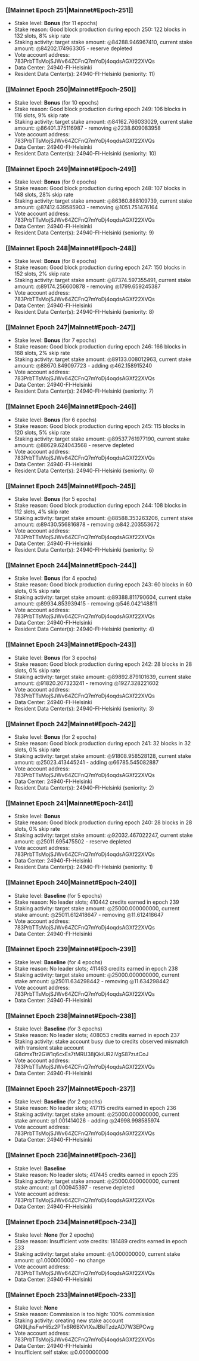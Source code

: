 ### [[Mainnet Epoch 251|Mainnet#Epoch-251]]
* Stake level: **Bonus** (for 11 epochs)
* Stake reason: Good block production during epoch 250: 122 blocks in 132 slots, 8% skip rate
* Staking activity: target stake amount: ◎84288.946967410, current stake amount: ◎84202.174963305 - reserve depleted
* Vote account address: 783PrbTTsMojSJWv64ZCFnQ7mYoDj4oqdsAGXf22XVQs
* Data Center: 24940-FI-Helsinki
* Resident Data Center(s): 24940-FI-Helsinki (seniority: 11)
### [[Mainnet Epoch 250|Mainnet#Epoch-250]]
* Stake level: **Bonus** (for 10 epochs)
* Stake reason: Good block production during epoch 249: 106 blocks in 116 slots, 9% skip rate
* Staking activity: target stake amount: ◎84162.766033029, current stake amount: ◎86401.375116987 - removing ◎2238.609083958
* Vote account address: 783PrbTTsMojSJWv64ZCFnQ7mYoDj4oqdsAGXf22XVQs
* Data Center: 24940-FI-Helsinki
* Resident Data Center(s): 24940-FI-Helsinki (seniority: 10)
### [[Mainnet Epoch 249|Mainnet#Epoch-249]]
* Stake level: **Bonus** (for 9 epochs)
* Stake reason: Good block production during epoch 248: 107 blocks in 148 slots, 28% skip rate
* Staking activity: target stake amount: ◎86360.888109739, current stake amount: ◎87412.639585903 - removing ◎1051.751476164
* Vote account address: 783PrbTTsMojSJWv64ZCFnQ7mYoDj4oqdsAGXf22XVQs
* Data Center: 24940-FI-Helsinki
* Resident Data Center(s): 24940-FI-Helsinki (seniority: 9)
### [[Mainnet Epoch 248|Mainnet#Epoch-248]]
* Stake level: **Bonus** (for 8 epochs)
* Stake reason: Good block production during epoch 247: 150 blocks in 152 slots, 2% skip rate
* Staking activity: target stake amount: ◎87374.597355491, current stake amount: ◎89174.256600878 - removing ◎1799.659245387
* Vote account address: 783PrbTTsMojSJWv64ZCFnQ7mYoDj4oqdsAGXf22XVQs
* Data Center: 24940-FI-Helsinki
* Resident Data Center(s): 24940-FI-Helsinki (seniority: 8)
### [[Mainnet Epoch 247|Mainnet#Epoch-247]]
* Stake level: **Bonus** (for 7 epochs)
* Stake reason: Good block production during epoch 246: 166 blocks in 168 slots, 2% skip rate
* Staking activity: target stake amount: ◎89133.008012963, current stake amount: ◎88670.849097723 - adding ◎462.158915240
* Vote account address: 783PrbTTsMojSJWv64ZCFnQ7mYoDj4oqdsAGXf22XVQs
* Data Center: 24940-FI-Helsinki
* Resident Data Center(s): 24940-FI-Helsinki (seniority: 7)
### [[Mainnet Epoch 246|Mainnet#Epoch-246]]
* Stake level: **Bonus** (for 6 epochs)
* Stake reason: Good block production during epoch 245: 115 blocks in 120 slots, 5% skip rate
* Staking activity: target stake amount: ◎89537.761977190, current stake amount: ◎88629.624043568 - reserve depleted
* Vote account address: 783PrbTTsMojSJWv64ZCFnQ7mYoDj4oqdsAGXf22XVQs
* Data Center: 24940-FI-Helsinki
* Resident Data Center(s): 24940-FI-Helsinki (seniority: 6)
### [[Mainnet Epoch 245|Mainnet#Epoch-245]]
* Stake level: **Bonus** (for 5 epochs)
* Stake reason: Good block production during epoch 244: 108 blocks in 112 slots, 4% skip rate
* Staking activity: target stake amount: ◎88588.353263206, current stake amount: ◎89430.556816878 - removing ◎842.203553672
* Vote account address: 783PrbTTsMojSJWv64ZCFnQ7mYoDj4oqdsAGXf22XVQs
* Data Center: 24940-FI-Helsinki
* Resident Data Center(s): 24940-FI-Helsinki (seniority: 5)
### [[Mainnet Epoch 244|Mainnet#Epoch-244]]
* Stake level: **Bonus** (for 4 epochs)
* Stake reason: Good block production during epoch 243: 60 blocks in 60 slots, 0% skip rate
* Staking activity: target stake amount: ◎89388.811790604, current stake amount: ◎89934.853939415 - removing ◎546.042148811
* Vote account address: 783PrbTTsMojSJWv64ZCFnQ7mYoDj4oqdsAGXf22XVQs
* Data Center: 24940-FI-Helsinki
* Resident Data Center(s): 24940-FI-Helsinki (seniority: 4)
### [[Mainnet Epoch 243|Mainnet#Epoch-243]]
* Stake level: **Bonus** (for 3 epochs)
* Stake reason: Good block production during epoch 242: 28 blocks in 28 slots, 0% skip rate
* Staking activity: target stake amount: ◎89892.879101639, current stake amount: ◎91820.207323241 - removing ◎1927.328221602
* Vote account address: 783PrbTTsMojSJWv64ZCFnQ7mYoDj4oqdsAGXf22XVQs
* Data Center: 24940-FI-Helsinki
* Resident Data Center(s): 24940-FI-Helsinki (seniority: 3)
### [[Mainnet Epoch 242|Mainnet#Epoch-242]]
* Stake level: **Bonus** (for 2 epochs)
* Stake reason: Good block production during epoch 241: 32 blocks in 32 slots, 0% skip rate
* Staking activity: target stake amount: ◎91808.958528128, current stake amount: ◎25023.413445241 - adding ◎66785.545082887
* Vote account address: 783PrbTTsMojSJWv64ZCFnQ7mYoDj4oqdsAGXf22XVQs
* Data Center: 24940-FI-Helsinki
* Resident Data Center(s): 24940-FI-Helsinki (seniority: 2)
### [[Mainnet Epoch 241|Mainnet#Epoch-241]]
* Stake level: **Bonus**
* Stake reason: Good block production during epoch 240: 28 blocks in 28 slots, 0% skip rate
* Staking activity: target stake amount: ◎92032.467022247, current stake amount: ◎25011.695475502 - reserve depleted
* Vote account address: 783PrbTTsMojSJWv64ZCFnQ7mYoDj4oqdsAGXf22XVQs
* Data Center: 24940-FI-Helsinki
* Resident Data Center(s): 24940-FI-Helsinki (seniority: 1)
### [[Mainnet Epoch 240|Mainnet#Epoch-240]]
* Stake level: **Baseline** (for 5 epochs)
* Stake reason: No leader slots; 410442 credits earned in epoch 239
* Staking activity: target stake amount: ◎25000.000000000, current stake amount: ◎25011.612418647 - removing ◎11.612418647
* Vote account address: 783PrbTTsMojSJWv64ZCFnQ7mYoDj4oqdsAGXf22XVQs
* Data Center: 24940-FI-Helsinki
### [[Mainnet Epoch 239|Mainnet#Epoch-239]]
* Stake level: **Baseline** (for 4 epochs)
* Stake reason: No leader slots; 411463 credits earned in epoch 238
* Staking activity: target stake amount: ◎25000.000000000, current stake amount: ◎25011.634298442 - removing ◎11.634298442
* Vote account address: 783PrbTTsMojSJWv64ZCFnQ7mYoDj4oqdsAGXf22XVQs
* Data Center: 24940-FI-Helsinki
### [[Mainnet Epoch 238|Mainnet#Epoch-238]]
* Stake level: **Baseline** (for 3 epochs)
* Stake reason: No leader slots; 408053 credits earned in epoch 237
* Staking activity: stake account busy due to credits observed mismatch with transient stake account G8dmxTtr2GW1q6cxEs7tMRU38jQkiUR2iVgS87zutCoJ
* Vote account address: 783PrbTTsMojSJWv64ZCFnQ7mYoDj4oqdsAGXf22XVQs
* Data Center: 24940-FI-Helsinki
### [[Mainnet Epoch 237|Mainnet#Epoch-237]]
* Stake level: **Baseline** (for 2 epochs)
* Stake reason: No leader slots; 417115 credits earned in epoch 236
* Staking activity: target stake amount: ◎25000.000000000, current stake amount: ◎1.001414026 - adding ◎24998.998585974
* Vote account address: 783PrbTTsMojSJWv64ZCFnQ7mYoDj4oqdsAGXf22XVQs
* Data Center: 24940-FI-Helsinki
### [[Mainnet Epoch 236|Mainnet#Epoch-236]]
* Stake level: **Baseline**
* Stake reason: No leader slots; 417445 credits earned in epoch 235
* Staking activity: target stake amount: ◎25000.000000000, current stake amount: ◎1.000945397 - reserve depleted
* Vote account address: 783PrbTTsMojSJWv64ZCFnQ7mYoDj4oqdsAGXf22XVQs
* Data Center: 24940-FI-Helsinki
### [[Mainnet Epoch 234|Mainnet#Epoch-234]]
* Stake level: **None** (for 2 epochs)
* Stake reason: Insufficient vote credits: 181489 credits earned in epoch 233
* Staking activity: target stake amount: ◎1.000000000, current stake amount: ◎1.000000000 - no change
* Vote account address: 783PrbTTsMojSJWv64ZCFnQ7mYoDj4oqdsAGXf22XVQs
* Data Center: 24940-FI-Helsinki
### [[Mainnet Epoch 233|Mainnet#Epoch-233]]
* Stake level: **None**
* Stake reason: Commission is too high: 100% commission
* Staking activity: creating new stake account GN9LjhsFwHi5z2PTx6R6BXVtXsJBkiTzdzAD7W3EPCwg
* Vote account address: 783PrbTTsMojSJWv64ZCFnQ7mYoDj4oqdsAGXf22XVQs
* Data Center: 24940-FI-Helsinki
* Insufficient self stake: ◎0.000000000